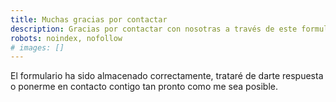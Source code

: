 ```yaml
---
title: Muchas gracias por contactar
description: Gracias por contactar con nosotras a través de este formulario, trataré de darte respuesta tan pronto como sea posible
robots: noindex, nofollow
# images: []
---
```


El formulario ha sido almacenado correctamente, trataré de darte respuesta o ponerme en contacto contigo tan pronto como me sea posible.